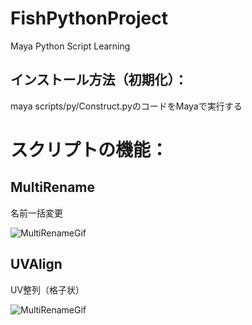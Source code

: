 # FishPythonProject
Maya Python Script Learning

## インストール方法（初期化）：

maya scripts/py/Construct.pyのコードをMayaで実行する



# スクリプトの機能：

## MultiRename

名前一括変更

![MultiRenameGif](https://raw.githubusercontent.com/Julian-Fish/FishPythonProject/master/gif/multiRename/multiRename.gif)

## UVAlign

UV整列（格子状）

![MultiRenameGif](https://raw.githubusercontent.com/Julian-Fish/FishPythonProject/master/gif/multiRename/UVAlign.gif)
